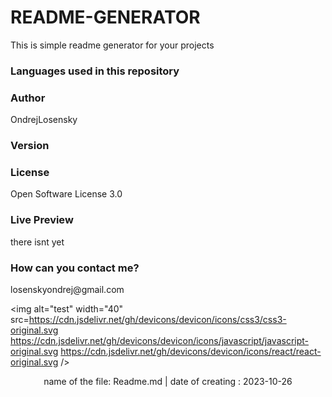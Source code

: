 
  # **README-GENERATOR** #
  
  This is simple readme generator for your projects 
  
  <h3 align="left"> Languages used in this repository </h3>
  <p align="left">  </p> 
  <h3 align="left"> Author</h3>
  <p> OndrejLosensky </p>
  <h3 align="left"> Version </h3>
  <p align="left">  </p>
  <h3 align="left">License </h3>
  <p align="left"> Open Software License 3.0 </p>
  <h3 align="left"> Live Preview </h3>
  <p align="left"> there isnt yet </p>
  <h3 align="left">How can you contact me? </h3>
  <p align="left"> losenskyondrej@gmail.com </p>
  
  <img alt="test" width="40"  src=https://cdn.jsdelivr.net/gh/devicons/devicon/icons/css3/css3-original.svg
https://cdn.jsdelivr.net/gh/devicons/devicon/icons/javascript/javascript-original.svg
https://cdn.jsdelivr.net/gh/devicons/devicon/icons/react/react-original.svg />
  
  <p align="center"> name of the file: Readme.md |  date of creating : 2023-10-26 </p>
  